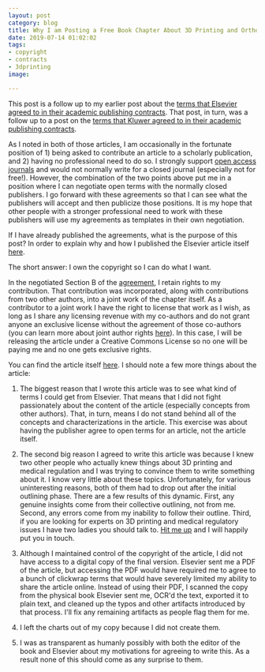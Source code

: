```yaml
---
layout: post
category: blog
title: Why I am Posting a Free Book Chapter About 3D Printing and Orthopaedic Surgery
date: 2019-07-14 01:02:02
tags:
- copyright
- contracts
- 3dprinting
image:

---
```


This post is a follow up to my earlier post about the [terms that Elsevier agreed to in their academic publishing contracts](https://michaelweinberg.org/blog/2018/11/10/elsevier-contract/).  That post, in turn, was a follow up to a post on the [terms that Kluwer agreed to in their academic publishing contracts](https://michaelweinberg.org/post/144204490960/changes-that-kluwer-agreed-to-in-their-academic).

As I noted in both of those articles, I am occasionally in the fortunate position of 1) being asked to contribute an article to a scholarly publication, and 2) having no professional need to do so.  I strongly support [open access journals](https://doaj.org/) and would not normally write for a closed journal (especially  not for free!).  However, the combination of the two points above put me in a position where I can negotiate open terms with the normally closed publishers. I go forward with these agreements so that I can see what the publishers will accept and then publicize those positions.  It is my hope that other people with a stronger professional need to work with these publishers will use my agreements as templates in their own negotiation.

If I have already published the agreements, what is the purpose of this post?  In order to explain why and how I published the Elsevier article itself [here](https://michaelweinberg.org/blog/2019/07/13/economic-and-regulatory-perspectives-on-3D-printing/).

The short answer: I own the copyright so I can do what I want.

In the negotiated Section B of the [agreement](https://michaelweinberg.org/blog/2018/11/10/elsevier-contract/), I retain rights to my contribution. That contribution was incorporated, along with contributions from two other authors, into a joint work of the chapter itself.  As a contributor to a joint work I have the right to license that work as I wish, as long as I share any licensing revenue with my co-authors and do not grant anyone an exclusive license without the agreement of those co-authors (you can learn more about joint author rights [here](http://www.dmlp.org/legal-guide/works-owned-one-or-more-creators)).  In this case, I will be releasing the article under a Creative Commons License so no one will be paying me and no one gets exclusive rights.

You can find the article itself [here](https://michaelweinberg.org/blog/2019/07/13/economic-and-regulatory-perspectives-on-3D-printing/).  I should note a few more things about the article:

1. The biggest reason that I wrote this article was to see what kind of terms I could get from Elsevier.  That means that I did not fight passionately about the content of the article (especially concepts from other authors). That, in turn, means I do not stand behind all of the concepts and characterizations in the article.  This exercise was about having the publisher agree to open terms for an article, not the article itself.

2. The second big reason I agreed to write this article was because I knew two other people who actually knew things about 3D printing and medical regulation and I was trying to convince them to write something about it.  I know very little about these topics. Unfortunately, for various uninteresting reasons, both of them had to drop out after the initial outlining phase.  There are a few results of this dynamic.  First, any genuine insights come from their collective outlining, not from me.  Second, any errors come from my inability to follow their outline.  Third, if you are looking for experts on 3D printing and medical regulatory issues I have two ladies you should talk to. [Hit me up](https://michaelweinberg.org/about/) and I will happily put you in touch.

3. Although I maintained control of the copyright of the article, I did not have access to a digital copy of the final version.  Elsevier sent me a PDF of the article, but accessing the PDF would have required me to agree to a bunch of clickwrap terms that would have severely limited my ability to share the article online.  Instead of using their PDF, I scanned the copy from the physical book Elsevier sent me, OCR'd the text, exported it to plain text, and cleaned up the typos and other artifacts introduced by that process.  I'll fix any remaining artifacts as people flag them for me.

4. I left the charts out of my copy because I did not create them.

5. I was as transparent as humanly possibly with both the editor of the book and Elsevier about my motivations for agreeing to write this.  As a result none of this should come as any surprise to them.
